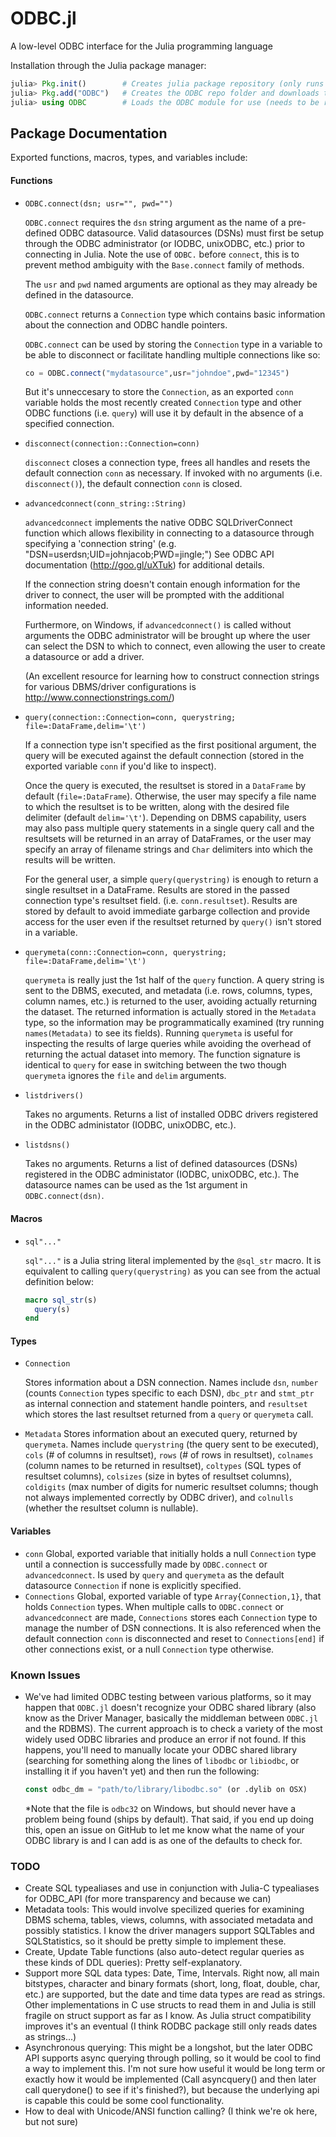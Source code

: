 ODBC.jl
=======

A low-level ODBC interface for the Julia programming language

Installation through the Julia package manager:
```julia
julia> Pkg.init()        # Creates julia package repository (only runs once for all packages)
julia> Pkg.add("ODBC")   # Creates the ODBC repo folder and downloads the ODBC package + dependancy (if needed)
julia> using ODBC        # Loads the ODBC module for use (needs to be run with each new Julia instance)
```
## Package Documentation
Exported functions, macros, types, and variables include:
#### Functions
* `ODBC.connect(dsn; usr="", pwd="")`

  `ODBC.connect` requires the `dsn` string argument as the name of a pre-defined ODBC
datasource.  Valid datasources (DSNs) must first be setup through the ODBC
administrator (or IODBC, unixODBC, etc.) prior to connecting in Julia. Note the use of `ODBC.` before `connect`, this is to prevent method ambiguity with the `Base.connect` family of methods.

  The `usr` and `pwd` named arguments are optional as they may already
be defined in the datasource.

  `ODBC.connect` returns a `Connection` type which contains basic information
about the connection and ODBC handle pointers.

  `ODBC.connect` can be used by storing the `Connection` type in
a variable to be able to disconnect or facilitate handling multiple
connections like so:
  ```julia
  co = ODBC.connect("mydatasource",usr="johndoe",pwd="12345")
  ```
  But it's unneccesary to store the `Connection`, as an exported
`conn` variable holds the most recently created `Connection` type and other
ODBC functions (i.e. `query`) will use it by default in the absence of a specified
connection.

* `disconnect(connection::Connection=conn)`

  `disconnect` closes a connection type, frees all handles and resets
the default connection `conn` as necessary. If invoked with no arguments
(i.e. `disconnect()`), the default connection `conn` is closed.

* `advancedconnect(conn_string::String)`

  `advancedconnect` implements the native ODBC SQLDriverConnect function
which allows flexibility in connecting to a datasource through specifying
a 'connection string' (e.g. "DSN=userdsn;UID=johnjacob;PWD=jingle;") See
ODBC API documentation (http://goo.gl/uXTuk) for additional details.

  If the connection string doesn't contain enough information for the driver
to connect, the user will be prompted with the additional information
needed.

  Furthermore, on Windows, if `advancedconnect()` is called without arguments the ODBC
administrator will be brought up where the user can select the DSN to
which to connect, even allowing the user to create a datasource or add a
driver.

  (An excellent resource for learning how to construct connection strings
for various DBMS/driver configurations is
http://www.connectionstrings.com/)

* `query(connection::Connection=conn, querystring; file=:DataFrame,delim='\t')`
  
  If a connection type isn't specified as the first positional argument, the query will be executed against
the default connection (stored in the exported variable `conn` if you'd like to
inspect).

  Once the query is executed, the resultset is stored in a
`DataFrame` by default (`file=:DataFrame`). Otherwise, the user may specify
a file name to which the resultset is to be written, along with the desired
file delimiter (default `delim='\t'`). Depending on DBMS capability, users may also
pass multiple query statements in a single query call and the resultsets
will be returned in an array of DataFrames, or the user may specify an array
of filename strings and `Char` delimiters into which the results will be written. 

  For the general user, a simple `query(querystring)` is enough to return a single
resultset in a DataFrame. Results are stored in the passed connection type's resultset field.
(i.e. `conn.resultset`). Results are stored by default to avoid immediate garbarge collection
and provide access for the user even if the resultset returned by `query()` isn't stored in a variable.

* `querymeta(conn::Connection=conn, querystring; file=:DataFrame,delim='\t')`
 
  `querymeta` is really just the 1st half of the `query` function. A query string is sent to the DBMS, executed,
and metadata (i.e. rows, columns, types, column names, etc.) is returned to the user, avoiding actually returning
the dataset. The returned information is actually stored in the `Metadata` type, so the information may be
programmatically examined (try running `names(Metadata)` to see its fields). Running `querymeta` is useful 
for inspecting the results of large queries while avoiding the overhead of returning the actual dataset into memory.
The function signature is identical to `query` for ease in switching between the two though `querymeta` ignores
the `file` and `delim` arguments.

* `listdrivers()`

  Takes no arguments. Returns a list of installed ODBC drivers registered in the ODBC administator (IODBC, unixODBC, etc.).
* `listdsns()`

  Takes no arguments. Returns a list of defined datasources (DSNs) registered in the ODBC administator 
  (IODBC, unixODBC, etc.). The datasource names can be used as the 1st argument in `ODBC.connect(dsn)`.
#### Macros
* `sql"..."`

  `sql"..."` is a Julia string literal implemented by the `@sql_str` macro. It is equivalent to calling 
  `query(querystring)` as you can see from the actual definition below:
  ```julia
  macro sql_str(s)
    query(s)
  end
  ```
#### Types
* `Connection`

  Stores information about a DSN connection. Names include `dsn`, `number` (counts `Connection` types specific
to each DSN), `dbc_ptr` and `stmt_ptr` as internal connection and statement handle pointers, and `resultset` which
stores the last resultset returned from a `query` or `querymeta` call. 

* `Metadata`
  Stores information about an executed query, returned by `querymeta`. Names include `querystring` (the query sent to
be executed), `cols` (# of columns in resultset), `rows` (# of rows in resultset), `colnames` (column names to be 
returned in resultset), `coltypes` (SQL types of resultset columns), `colsizes` (size in bytes of resultset columns),
`coldigits` (max number of digits for numeric resultset columns; though not always implemented correctly by ODBC driver),
and `colnulls` (whether the resultset column is nullable).
#### Variables
* `conn`
  Global, exported variable that initially holds a null `Connection` type until a connection is successfully made by
`ODBC.connect` or `advancedconnect`. Is used by `query` and `querymeta` as the default datasource `Connection` if none is
explicitly specified. 
* `Connections`
  Global, exported variable of type `Array{Connection,1}`, that holds `Connection` types. When multiple calls to `ODBC.connect`
or `advancedconnect` are made, `Connections` stores each `Connection` type to manage the number of DSN connections. 
It is also referenced when the default connection `conn` is disconnected and reset to `Connections[end]` if other 
connections exist, or a null `Connection` type otherwise.

### Known Issues
* We've had limited ODBC testing between various platforms, so it may happen that `ODBC.jl` doesn't recognize your
  ODBC shared library (also know as the Driver Manager, basically the middleman between `ODBC.jl` and the RDBMS).
  The current approach is to check a variety of the most widely used ODBC libraries and produce an error if not found.
  If this happens, you'll need to manually locate your ODBC shared library (searching for something along the lines of
  `libodbc` or `libiodbc`, or installing it if you haven't yet) and then run the following:
  ```julia
  const odbc_dm = "path/to/library/libodbc.so" (or .dylib on OSX)
  ```

  *Note that the file is `odbc32` on Windows, but should never have a problem being found (ships by default).
  That said, if you end up doing this, open an issue on GitHub to let me know what the name of your ODBC library is
and I can add is as one of the defaults to check for.

### TODO
* Create SQL typealiases and use in conjunction with Julia-C typealiases for ODBC_API (for more transparency and because we can)
* Metadata tools: This would involve specilized queries for examining DBMS schema, tables, views, columns, with 
  associated metadata and possibly statistics. I know the driver managers support SQLTables and SQLStatistics, 
  so it should be pretty simple to implement these.
* Create, Update Table functions (also auto-detect regular queries as these kinds of DDL queries): Pretty self-explanatory.
* Support more SQL data types: Date, Time, Intervals. Right now, all main bitstypes, character and binary formats
  (short, long, float, double, char, etc.) are supported, but the date and time data types are read as strings. 
  Other implementations in C use structs to read them in and Julia is still fragile on struct support as far as I know.
  As Julia struct compatibility improves it's an eventual (I think RODBC package still only reads dates as strings...)
* Asynchronous querying: This might be a longshot, but the later ODBC API supports async querying through polling, 
  so it would be cool to find a way to implement this. I'm not sure how useful it would be long term or exactly how it
  would be implemented (Call asyncquery() and then later call querydone() to see if it's finished?), but because the
  underlying api is capable this could be some cool functionality.
* How to deal with Unicode/ANSI function calling? (I think we're ok here, but not sure)
